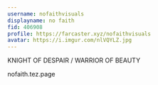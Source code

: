 ```yaml
---
username: nofaithvisuals
displayname: no faith
fid: 406908
profile: https://farcaster.xyz/nofaithvisuals
avatar: https://i.imgur.com/nlVQYLZ.jpg
---
```


KNIGHT OF DESPAIR / WARRIOR OF BEAUTY

nofaith.tez.page
